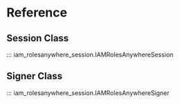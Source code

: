 # Reference

## Session Class
::: iam_rolesanywhere_session.IAMRolesAnywhereSession

## Signer Class

::: iam_rolesanywhere_session.IAMRolesAnywhereSigner

